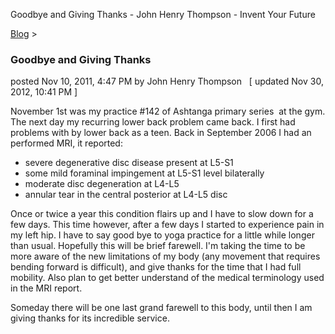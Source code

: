Goodbye and Giving Thanks - John Henry Thompson - Invent Your Future   
    

[Blog](../z-blog-1.md)‎ > ‎

### Goodbye and Giving Thanks

posted Nov 10, 2011, 4:47 PM by John Henry Thompson   \[ updated Nov 30, 2012, 10:41 PM \]

November 1st was my practice #142 of Ashtanga primary series  at the gym. The next day my recurring lower back problem came back. I first had problems with by lower back as a teen. Back in September 2006 I had an performed MRI, it reported:  

*   severe degenerative disc disease present at L5-S1
*   some mild foraminal impingement at L5-S1 level bilaterally
*   moderate disc degeneration at L4-L5
*   annular tear in the central posterior at L4-L5 disc

Once or twice a year this condition flairs up and I have to slow down for a few days. This time however, after a few days I started to experience pain in my left hip. I have to say good bye to yoga practice for a little while longer than usual. Hopefully this will be brief farewell. I'm taking the time to be more aware of the new limitations of my body (any movement that requires bending forward is difficult), and give thanks for the time that I had full mobility. Also plan to get better understand of the medical terminology used in the MRI report.  
  
Someday there will be one last grand farewell to this body, until then I am giving thanks for its incredible service.  

  

